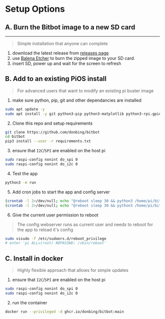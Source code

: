 # Setup Options

## A. Burn the Bitbot image to a new SD card
---
> Simple installation that anyone can complete
1. download the latest release from [releases page](https://github.com/donbing/bitbot/releases)  
2. use [Balena Etcher](https://www.balena.io/etcher/) to burn the zipped image to your SD card.
3. insert SD, power up and wait for the screen to refresh
## B. Add to an existing PiOS install
> For advanced users that want to modify an existing pi
buster image  

1. make sure python, pip, git and other dependancies are installed
```sh
sudo apt update -y
sudo apt install -y git python3-pip python3-matplotlib python3-rpi.gpio python3-pil
```  
2. Clone this repo and setup requirements
```sh
git clone https://github.com/donbing/bitbot
cd bitbot 
pip3 install --user -r requirements.txt
```
3. ensure that `I2C`/`SPI` are enabled on the host pi
```sh
sudo raspi-config nonint do_spi 0
sudo raspi-config nonint do_i2c 0
```
4. Test the app 
```sh
python3 -m run
```
5. Add cron jobs to start the app and config server
```sh
(crontab -l 2>/dev/null; echo "@reboot sleep 30 && python3 /home/pi/bitbot/run.py 2>&1 | /usr/bin/logger -t bitbot")| crontab -
(crontab -l 2>/dev/null; echo "@reboot sleep 30 && python3 /home/pi/bitbot/src/config_webserver.py 2>&1 | /usr/bin/logger -t bitbot")| crontab -
```
6. Give the current user permission to reboot
> The config webserver runs as current user and needs to reboot for the app to reload it's config
```sh
sudo visudo -f /etc/sudoers.d/reboot_privilege
# enter 'pi ALL=(root) NOPASSWD: /sbin/reboot'
```
## C. Install in docker
> Highly flexible approach that allows for simple updates
1. ensure that `I2C`/`SPI` are enabled on the host pi
```sh
sudo raspi-config nonint do_spi 0
sudo raspi-config nonint do_i2c 0
```
2. run the container
```sh
docker run --privileged -d ghcr.io/donbing/bitbot:main
```
